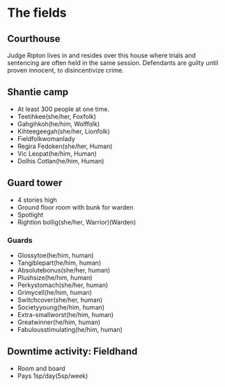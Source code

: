 # The fields

## Courthouse
Judge Ripton lives in and resides over this house where trials and sentencing are often held in the same session. Defendants are guilty until proven innocent, to disincentivize crime.

## Shantie camp
- At least 300 people at one time.
- Teetihkee(she/her, Foxfolk)
- Gahgihkoh(he/him, Wolffolk)
- Kihteegeegah(she/her, Lionfolk)
- Fieldfolkwomanlady
- Regira Fedoken(she/her, Human)
- Vic Leopat(he/him, Human)
- Dolhis Cotlan(he/him, Human)

## Guard tower
- 4 stories high
- Ground floor room with bunk for warden
- Spotlight
- Rightlon bollig(she/her, Warrior)(Warden)

### Guards
- Glossytoe(he/him, human)
- Tangiblepart(he/him, human)
- Absolutebonus(she/her, human)
- Plushsize(he/him, human)
- Perkystomach(she/her, human)
- Grimycell(he/him, human)
- Switchcover(she/her, human)
- Societyyoung(he/him, human)
- Extra-smallworst(he/him, human)
- Greatwinner(he/him, human)
- Fabulousstimulating(he/him, human)

## Downtime activity: Fieldhand
- Room and board
- Pays 1sp/day(5sp/week)
